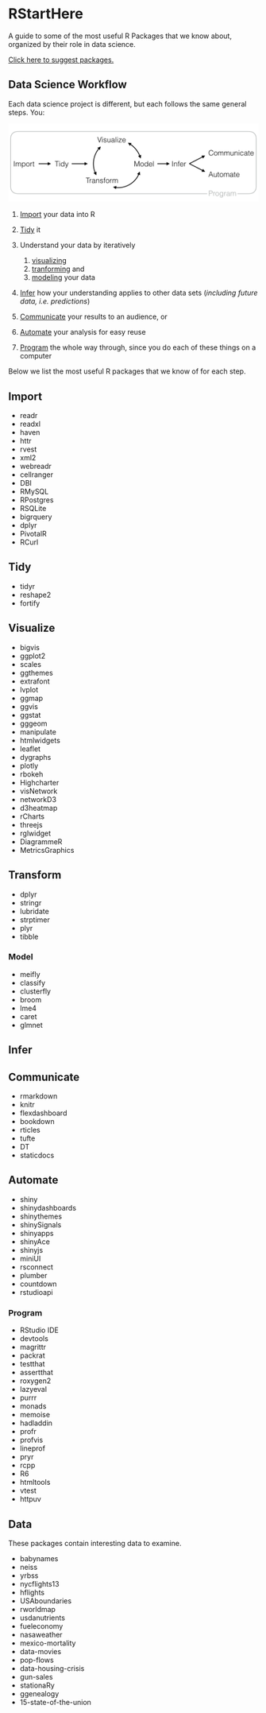 
RStartHere
==========

A guide to some of the most useful R Packages that we know about, organized by their role in data science.

[Click here to suggest packages.](https://github.com/rstudio/RStartHere/edit/master/README.Rmd)

Data Science Workflow
---------------------

Each data science project is different, but each follows the same general steps. You:

!["The data science workflow"](data-science.png)

1.  [Import](#import) your data into R
2.  [Tidy](#tidy) it
3.  Understand your data by iteratively
    1.  [visualizing](#visualize)
    2.  [tranforming](#transform) and
    3.  [modeling](#model) your data

4.  [Infer](#infer) how your understanding applies to other data sets (*including future data, i.e. predictions*)
5.  [Communicate](#communicate) your results to an audience, or
6.  [Automate](#automate) your analysis for easy reuse
7.  [Program](#program) the whole way through, since you do each of these things on a computer

Below we list the most useful R packages that we know of for each step.

Import
------

-   readr
-   readxl
-   haven
-   httr
-   rvest
-   xml2
-   webreadr
-   cellranger
-   DBI
-   RMySQL
-   RPostgres
-   RSQLite
-   bigrquery
-   dplyr
-   PivotalR
-   RCurl

Tidy
----

-   tidyr
-   reshape2
-   fortify

Visualize
---------

-   bigvis
-   ggplot2
-   scales
-   ggthemes
-   extrafont
-   lvplot
-   ggmap
-   ggvis
-   ggstat
-   gggeom
-   manipulate
-   htmlwidgets
-   leaflet
-   dygraphs
-   plotly
-   rbokeh
-   Highcharter
-   visNetwork
-   networkD3
-   d3heatmap
-   rCharts
-   threejs
-   rglwidget
-   DiagrammeR
-   MetricsGraphics

Transform
---------

-   dplyr
-   stringr
-   lubridate
-   strptimer
-   plyr
-   tibble

### Model

-   meifly
-   classify
-   clusterfly
-   broom
-   lme4
-   caret
-   glmnet

Infer
-----

Communicate
-----------

-   rmarkdown
-   knitr
-   flexdashboard
-   bookdown
-   rticles
-   tufte
-   DT
-   staticdocs

Automate
--------

-   shiny
-   shinydashboards
-   shinythemes
-   shinySignals
-   shinyapps
-   shinyAce
-   shinyjs
-   miniUI
-   rsconnect
-   plumber
-   countdown
-   rstudioapi

### Program

-   RStudio IDE
-   devtools
-   magrittr
-   packrat
-   testthat
-   assertthat
-   roxygen2
-   lazyeval
-   purrr
-   monads
-   memoise
-   hadladdin
-   profr
-   profvis
-   lineprof
-   pryr
-   rcpp
-   R6
-   htmltools
-   vtest
-   httpuv

Data
----

These packages contain interesting data to examine.

-   babynames
-   neiss
-   yrbss
-   nycflights13
-   hflights
-   USAboundaries
-   rworldmap
-   usdanutrients
-   fueleconomy
-   nasaweather
-   mexico-mortality
-   data-movies
-   pop-flows
-   data-housing-crisis
-   gun-sales
-   stationaRy
-   ggenealogy
-   15-state-of-the-union
